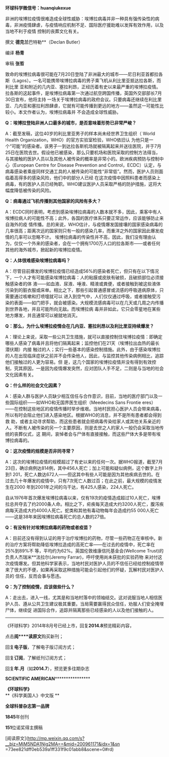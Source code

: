 **环球科学微信号：huanqiukexue**

  

非洲的埃博拉疫情很难造成全球性威胁：埃博拉病毒并非一种具有强传染性的病毒，非洲疫情肆虐，与疫情响应机制不足、国际医疗援助难以发挥有效作用，以及当地不利于疫情
控制的丧葬文化有关。

  

撰文 **德克兰**巴特勒**（Declan Butler）

编译 **杨青**

审稿 **张哲**

  

致命的埃博拉病毒很可能在7月20日登陆了非洲最大的城市——尼日利亚首都拉各斯（Lagos）。一名可能携带埃博拉病毒的男子乘飞机从利比里亚抵达拉各斯，而利比里
亚和附近的几内亚、塞拉利昂，正经历着有史以来最严重的埃博拉疫情。拉各斯的这起事件，是埃博拉病毒第一次通过航空跨国传播，英国外交部部长7月30日宣布，他将主持
一场关于埃博拉病毒的政府会议。只要病毒还继续在利比里亚、几内亚和塞拉利昂肆虐，它就有可能传播到更远的地方——虽然这一可能性比较小。本文作者认为，埃博拉病毒并
不会造成全球性威胁。

  

**Q：埃博拉登陆非洲人口最多的城市，是否意味着形势已非常严峻？**

A：截至发稿，这位40岁的利比里亚男子的样本尚未经世界卫生组织（ World Health Organization，WHO）的官方实验室检验，WHO依旧认
为他只是一个“可能”的感染者。该男子一到达拉各斯机场就被隔离起来并送往医院，并于7月25日在医院去世。假设他已被感染，那么只要机场和医院采取的控制方法得当，
与其接触的医护人员以及其他人被传染的概率是非常小的。欧洲疾病预防与控制中心（European Centre for Disease Prevention
and Control，ECDC）认定，与病毒感染者乘座同样交通工具的人被传染的可能性“非常低”。然而，医护人员则面临着高得多的感染风险，他们中的部分人已经
在这次疫情中因照料患者而感染上病毒，有的医护人员已经殉职。WHO建议医护人员采取严格的防护措施，这将大幅度降低被传染的风险。  

  

**Q：病毒通过飞机传播到其他国家的风险有多大？**

A：ECDC同时表明，考虑到感染埃博拉病毒的人数本就不多，因此，乘客中有人埃博拉病人的可能性不高；此外，各国的医疗体系只要正常运作，应该能够防止来自海外的疫
情传播。总的来说，WHO估计，与疫情爆发国接壤的国家感染病毒的几率很高；距离次远的国家则只有一般的感染几率，而重洋之外的国家因此爆发疫情的几率可以忽略不计。
埃博拉病毒的传染性并不高，因此，我们没有理由认为，仅仅一个外来的感染者，会在一个拥有1700万人口的拉各斯市——或者任何其他的海外城市，掀起新的埃博拉疫情。

  

**Q：人体很难感染埃博拉病毒吗？**

A：尽管目前爆发的埃博拉疫情已经造成56%的感染者死亡，但只有在以下情况下，一个人才有可能感染埃博拉病毒：人的粘膜或皮肤有破损，且破损部位必须接触感染者的体
液——如血液、尿液、唾液、精液或粪便，或者接触到被这些液体污染到的脏衣服或床单。相比之下，那些引起普通感冒或流感的呼吸道病原体，只需要通过咳嗽和打喷嚏就可以
进入到空气中，人们仅仅通过呼吸，或者接触受污染的表面——如门把手，就会被感染。大规模流感病毒可以在几天或几周之内传播到世界各地，并且可能所向无敌。而埃博拉病
毒并非如此，它只会零星地在某些地方爆发，并且通常可以被就地消灭。

  

**Q：那么，为什么埃博拉疫情会在几内亚、塞拉利昂以及利比里亚持续爆发？**

A：理论上来说，采取一些公共卫生措施，就可以直接控制住埃博拉疫情：即确定哪些人感染了病毒并且将他们隔离起来；监控他们在21天（埃博拉出血热的最长潜伏期）内接
触过的人；实行一些基本的感染控制措施。此外，由于感染埃博拉的人在出现临床症状之前并不会传染他人，因此，与监控其他传染病例相比，追踪他们接触过的人更为容易。但
是，这几个国家的埃博拉疫情并没有得到有效控制，究其原因，一是因为疫情爆发突然，应对团队人手不足，二则是与当地的社会文化因素有关。

  

**Q：什么样的社会文化因素？**

A：感染人群与医护人员缺少相互信任与合作意识，目前，当地的医疗部门以及一些国际组织——如WHO和无国界医生组织（Meedecins Sans Frontie
eres）——在控制这些地区的疫情传播时举步维艰。当地村民担心医护人员会带来病毒，所以有时会阻止他们进入感染地区。根据WHO的消息，并不是所有患者都会得到救
助，或者主动寻求帮助，而这些患者就会把病毒传染给家人或其他关系亲近的人。不断有人被传染的另一个主要原因，则是去世之人的家人一般仍会采取当地传统的丧葬仪式，这
期间，哀悼者会与尸体有直接接触，而这些尸体大多是带有埃博拉病毒的。

  

**Q：这次疫情的规模是否非同寻常？**

A：这次的埃博拉疫情的规模超过了有史以来的任何一次。据WHO报道，截至7月23日，确诊病例达814例，其中456人死亡；加上可能和疑似病例，这个数字上升到1
201，死亡人数达672人——但这其中有些人可能是因为其他疾病去世的。在过去几十年爆发的疫情中，只有7次死亡人数过百；在此之前，最大规模的疫情发生在2000
年到2001年之间的乌干达，有425人感染，224人死亡。

  

自从1976年首次爆发埃博拉病毒以来，仅有19次的疫情造成超过10人死亡，埃博拉总共夺去了约2000条人命。相比之下，疟疾每天造成大约3200人死亡，腹泻疾
病每天造成大约4000人死亡。蛇类和其他有毒动物每年会造成约55 000人死亡——这是38年来因埃博拉病毒死亡的总人数的27倍。

  

**Q：有没有针对埃博拉病毒的药物或者疫苗？**

A：目前还没有得到认证的用于治疗埃博拉的药物，尽管一些药物正在审核中。新的治疗方案将帮助降低埃博拉造成的高死亡率——在过去的疫情中，死亡率在25%到89%不
等，平均约为62%。英国伦敦维康信托基金会(Wellcome Trust)的负责人杰瑞米**法拉尔(Jeremy Farrar)，呼吁使用尚未获批的实验药物
来对付这次疫情爆发。但其他科学家表示，当地村民对医护人员的不信任已经给控制疫情带来了很大的不便，如果再采取这种措施可能会引起他们的怀疑，瓦解村民对医护人员的
信任，反而会事与愿违。

  

**Q：为了控制疫情，应该做些什么？**

A：走出去，进入一线，尤其是和当地村落中的领袖结交。这对说服当地人相信医护人员、遵从公共卫生建议极其重要。当局需要赢得民众信任，劝服人们安全掩埋尸体，继续促
进国际合作，追踪并隔离那些已经感染的人以及他们接触的人。

  

****

《环球科学》2014年8月号已经上市，回复**2014.8**预览精彩内容，

点击**阅****读原文**购买新刊；  

回复**电子版**，了解电子版订阅方式；

回复**订阅**，了解纸刊订阅方式；

回复**年.月**（如**2014.7**），预览更多往期杂志

  

**SC**I**ENTIFIC AMERICAN******************

**《环球科学》**  
**《科学美国人》中文版 **

**全球科普杂志第一品牌**

**1845**年创刊

**151**位诺奖得主撰稿

  

[阅读原文](http://mp.weixin.qq.com/s?__biz=MjM5NDA1Njg2MA==&mid=200961171&idx=1&sn
=73ee821dff0eb539a1ff331f9c01abb8&scene=0#rd)

